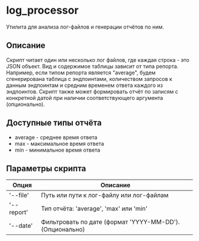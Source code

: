 # log_processor
Утилита для анализа лог-файлов и генерации отчётов по ним.

## Описание
Скрипт читает один или несколько лог файлов, где каждая строка - это JSON объект.
Вид и содержимое таблицы зависит от типа репорта. Например, если типом репорта является "average", будем сгенерирована таблица с эндпоинтами, количеством запросов к данным эндпоинтам и средним временем ответа каждого из эндпоинтов.
Скрипт также может формировать отчёт по записям с конкретной датой при наличии соответствующего аргумента (опционально).

## Доступные типы отчёта
* average - среднее время ответа
* max - максимальное время ответа
* min - минимальное время ответа

## Параметры скрипта
| Опция| Описание|
|--------------|-------------------------------------------------------|
| '--file'| Путь или пути к лог-файлу или лог-файлам|
| '--report'| Тип отчёта: 'average', 'max' или 'min'|
| '--date'| Фильтровать по дате (формат 'YYYY-MM-DD'). (Опционально)|
